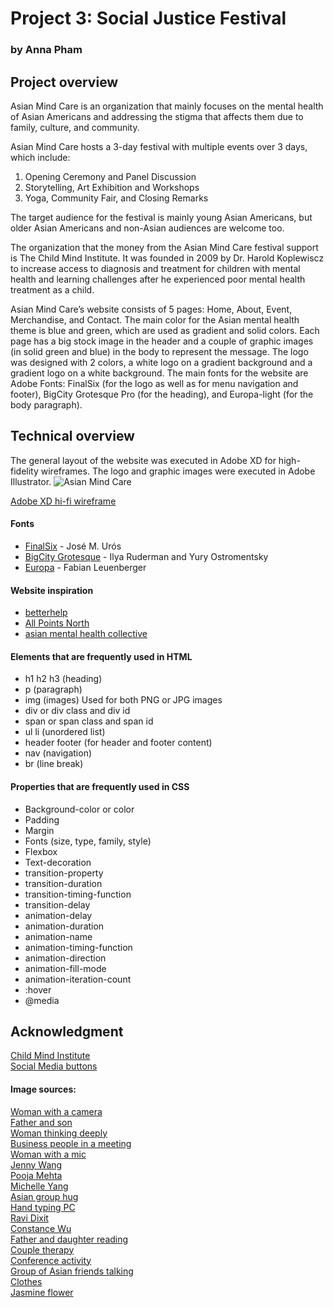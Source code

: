 # Project 3: Social Justice Festival
### by Anna Pham
## Project overview
Asian Mind Care is an organization that mainly focuses on the mental health of Asian Americans and addressing the stigma that affects them due to family, culture, and community. 

Asian Mind Care hosts a 3-day festival with multiple events over 3 days, which include: 
<ol>
<li>Opening Ceremony and Panel Discussion</li>
<li>Storytelling, Art Exhibition and Workshops</li> 
<li>Yoga, Community Fair, and Closing Remarks</li>
</ol>

The target audience for the festival is mainly young Asian Americans, but older Asian Americans and non-Asian audiences are welcome too. 

The organization that the money from the Asian Mind Care festival support is The Child Mind Institute. It was founded in 2009 by Dr. Harold Koplewiscz to increase access to diagnosis and treatment for children with mental health and learning challenges after he experienced poor mental health treatment as a child. 

Asian Mind Care’s website consists of 5 pages: Home, About, Event, Merchandise, and Contact. The main color for the Asian mental health theme is blue and green, which are used as gradient and solid colors. Each page has a big stock image in the header and a couple of graphic images (in solid green and blue) in the body to represent the message. The logo was designed with 2 colors, a white logo on a gradient background and a gradient logo on a white background. The main fonts for the website are Adobe Fonts: FinalSix (for the logo as well as for menu navigation and footer), BigCity Grotesque Pro (for the heading), and Europa-light (for the body paragraph). 

## Technical overview
The general layout of the website was executed in Adobe XD for high-fidelity wireframes. The logo and graphic images were executed in Adobe Illustrator. 
<img src="../Anna_Pham_Social-Justice-Festival/img/hi-fi wireframe.png" alt="Asian Mind Care">

<a href ="https://xd.adobe.com/view/19f488c3-3878-4ef8-a4b6-ecc5f5318c68-4ca7/">Adobe XD hi-fi wireframe</a>

#### Fonts
<ul>
<li><a href="https://fonts.adobe.com/fonts/finalsix">FinalSix</a> - José M. Urós</li>
<li><a href="https://fonts.adobe.com/fonts/big-city-grotesque#fonts-section">BigCity Grotesque</a> - Ilya Ruderman and Yury Ostromentsky</li> 
<li><a href="https://fonts.adobe.com/fonts/europa">Europa</a> -  Fabian Leuenberger</li>  
</ul>

#### Website inspiration
<ul>
<li><a href="https://www.betterhelp.com/">betterhelp</a></li>
<li><a href="https://apn.com/">All Points North</a></li>
<li><a href="https://www.asianmhc.org/#">asian mental health collective</a></li>
</ul>

#### Elements that are frequently used in HTML
<ul>
<li>h1 h2 h3 (heading)</li>
<li>p (paragraph)</li>
<li>img (images) Used for both PNG or JPG images</li>
<li>div or div class and div id</li>
<li>span or span class and span id</li>
<li>ul li (unordered list)</li>
<li>header footer (for header and footer content)</li>
<li>nav (navigation)</li>
<li>br (line break)</li>
</ul>

#### Properties that are frequently used in CSS
<ul>
<li>Background-color or color</li>
<li>Padding</li>
<li>Margin</li>
<li>Fonts (size, type, family, style)</li>
<li>Flexbox</li>
<li>Text-decoration</li>
<li>transition-property</li>
<li>transition-duration</li>
<li>transition-timing-function</li>
<li>transition-delay</li>
<li>animation-delay</li>
<li>animation-duration</li>
<li>animation-name</li>
<li>animation-timing-function</li>
<li>animation-direction</li>
<li>animation-fill-mode</li>
<li>animation-iteration-count</li>
<li>:hover</li>
<li>@media</li>
</ul>

## Acknowledgment
<a href ="https://childmind.org/">Child Mind Institute</a>
<br>
<a href="https://www.w3schools.com/howto/howto_css_social_media_buttons.asp">Social Media buttons</a> 

#### Image sources:
<a href="https://www.freepik.com/premium-photo/asian-woman-hold-camera-art-gallery-collection-front-framed-paintings-pictures_30922615.htm">Woman with a camera</a>
<br>
<a href="https://stock.adobe.com/de/images/a-kind-father-looking-at-young-man-with-disability-with-love-in-the-living-room-at-home-relaxing-time-with-family-in-the-house-concept-of-encouragement-and-positive-thinking/467765591?as_campaign=ftmigration2&as_channel=dpcft&as_campclass=brand&as_source=ft_web&as_camptype=acquisition&as_audience=users&as_content=closure_asset-detail-page">Father and son</a>
<br>
<a href="https://www.istockphoto.com/photo/woman-thinking-deeply-by-the-window-gm955079812-260774120">Woman thinking deeply</a>
<br>
<a href="https://www.istockphoto.com/photo/business-people-talking-in-meeting-gm457983783-457983783?phrase=asian+business+meeting&searchscope=image%2Cfilm">Business people in a meeting</a>
<br>
<a href="https://www.forbes.com/sites/forbesbusinesscouncil/2023/05/02/why-entrepreneurs-should-choose-imperfect-action-over-inaction/?sh=638d90783e3a">Woman with a mic</a>
<br>
<a href="https://www.jennywangphd.com/about">Jenny Wang</a>
<br>
<a href="https://www.poojasmehta.com/">Pooja Mehta</a>
<br>
<a href="https://www.verywellmind.com/michelle-yang-5445485">Michelle Yang</a>
<br>
<a href="https://www.istockphoto.com/photo/big-friend-hug-gm484480936-71772735">Asian group hug</a>
<br>
<a href="https://www.istockphoto.com/photo/website-technical-content-writer-social-blogging-gm1144547939-307750521">Hand typing PC</a>
<br>
<a href="https://linktr.ee/ravi.yoga">Ravi Dixit</a>
<br>
<a href="https://constance-wu.com/gallery/displayimage.php?album=322&pid=24388#top_display_media">Constance Wu</a>
<br>
<a href="https://www.freepik.com/premium-photo/girl-father-reading-with-book-learning-home-with-happy-education-development-kids-story-dad-young-child-with-books-happiness-family-house-with-bonding-love-together_48737349.htm">Father and daughter reading</a>
<br>
<a href="https://www.istockphoto.com/photo/mature-asian-couple-consulting-couple-relationship-counselling-to-solve-problems-gm1552971025-526534905?phrase=doctor+treating+couple+suffering+with+depression+in+office&searchscope=image%2Cfilm">Couple therapy</a>
<br>
<a href="https://collabwork.medium.com/conference-success-a-comprehensive-guide-for-attendees-presenters-and-buyers-94df43477262">Conference activity</a>
<br>
<a href="https://www.istockphoto.com/photo/joyful-students-on-campus-gm1303106851-394657510?phrase=vietnamese+friends&searchscope=image%2Cfilm">Group of Asian friends talking</a>
<br>
<a href="https://www.istockphoto.com/photo/clothes-shop-costume-dress-fashion-store-style-concept-gm955641488-260915968">Clothes</a>
<br>
<a href="https://pixabay.com/photos/jasmin-jasmine-flower-flower-3617660/">Jasmine flower</a>